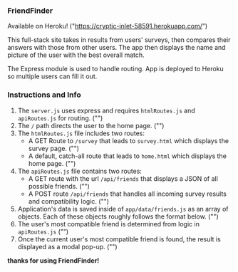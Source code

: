 ### FriendFinder

Available on Heroku! ("https://cryptic-inlet-58591.herokuapp.com/")

This full-stack site takes in results from users' surveys, then compares their answers with those from other users. The app then displays the name and picture of the user with the best overall match.

The Express module is used to handle routing. App is deployed to Heroku so multiple users can fill it out.

### Instructions and Info

1. The `server.js` uses express and requires `htmlRoutes.js` and `apiRoutes.js` for routing. 
   ("")
2. The `/` path directs the user to the home page.
   ("")
3. The `htmlRoutes.js` file includes two routes:
   * A GET Route to `/survey` that leads to `survey.html` which displays the survey page.
   ("")
   * A default, catch-all route that leads to `home.html` which displays the home page.
   ("")
4. The `apiRoutes.js` file contains two routes:
   * A GET route with the url `/api/friends` that displays a JSON of all possible friends.
   ("")
   * A POST route `/api/friends` that handles all incoming survey results and compatibility logic.
   ("")
5. Application's data is saved inside of `app/data/friends.js` as an array of objects. Each of these objects roughly follows the format below.
   ("")
6. The user's most compatible friend is determined from logic in `apiRoutes.js`
   ("")
7. Once the current user's most compatible friend is found, the result is displayed as a modal pop-up.
   ("")

**thanks for using FriendFinder!**
